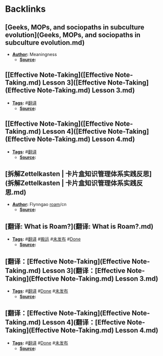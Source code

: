 
# Backlinks
## [Geeks, MOPs, and sociopaths in subculture evolution](Geeks, MOPs, and sociopaths in subculture evolution.md)
- **[Author](Author.md):** Meaningness
    - **[Source](Source.md):**

## [[Effective Note-Taking]([Effective Note-Taking.md) Lesson 3]([Effective Note-Taking](Effective Note-Taking.md) Lesson 3.md)
- **[Tags](Tags.md):** #[翻译](翻译.md)
    - **[Source](Source.md):**

## [[Effective Note-Taking]([Effective Note-Taking.md) Lesson 4]([Effective Note-Taking](Effective Note-Taking.md) Lesson 4.md)
- **[Tags](Tags.md):** #[翻译](翻译.md)
    - **[Source](Source.md):**

## [拆解Zettelkasten | 卡片盒知识管理体系实践反思](拆解Zettelkasten | 卡片盒知识管理体系实践反思.md)
- **[Author](Author.md):** Flynngao [roam](roam.md)/cn
    - **[Source](Source.md):**

## [翻译: What is Roam?](翻译: What is Roam?.md)
- **[Tags](Tags.md):** #[翻译](翻译.md) #[搬运](搬运.md) #[未发布](未发布.md) #[Done](Done.md)
    - **[Source](Source.md):**

## [翻译：[Effective Note-Taking](Effective Note-Taking.md) Lesson 3](翻译：[Effective Note-Taking](Effective Note-Taking.md) Lesson 3.md)
- **[Tags](Tags.md):** #[翻译](翻译.md) #[Done](Done.md) #[未发布](未发布.md)
    - **[Source](Source.md):**

## [翻译：[Effective Note-Taking](Effective Note-Taking.md) Lesson 4](翻译：[Effective Note-Taking](Effective Note-Taking.md) Lesson 4.md)
- **[Tags](Tags.md):** #[翻译](翻译.md) #[Done](Done.md) #[未发布](未发布.md)
    - **[Source](Source.md):**


